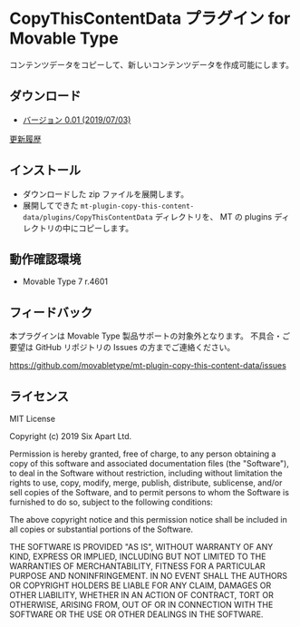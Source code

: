 # CopyThisContentData プラグイン for Movable Type

コンテンツデータをコピーして、新しいコンテンツデータを作成可能にします。

## ダウンロード

* [バージョン 0.01 (2019/07/03)](https://github.com/miniuchi/mt-plugin-copy-this-content-data/archive/0.01.zip)

[更新履歴](https://github.com/miniuchi/mt-plugin-copy-this-content-data/releases)

## インストール

* ダウンロードした zip ファイルを展開します。
* 展開してできた `mt-plugin-copy-this-content-data/plugins/CopyThisContentData` ディレクトリを、 MT の plugins ディレクトリの中にコピーします。

## 動作確認環境

* Movable Type 7 r.4601

## フィードバック

本プラグインは Movable Type 製品サポートの対象外となります。
不具合・ご要望は GitHub リポジトリの Issues の方までご連絡ください。

https://github.com/movabletype/mt-plugin-copy-this-content-data/issues

## ライセンス

MIT License

Copyright (c) 2019 Six Apart Ltd.

Permission is hereby granted, free of charge, to any person obtaining a copy
of this software and associated documentation files (the "Software"), to deal
in the Software without restriction, including without limitation the rights
to use, copy, modify, merge, publish, distribute, sublicense, and/or sell
copies of the Software, and to permit persons to whom the Software is
furnished to do so, subject to the following conditions:

The above copyright notice and this permission notice shall be included in all
copies or substantial portions of the Software.

THE SOFTWARE IS PROVIDED "AS IS", WITHOUT WARRANTY OF ANY KIND, EXPRESS OR
IMPLIED, INCLUDING BUT NOT LIMITED TO THE WARRANTIES OF MERCHANTABILITY,
FITNESS FOR A PARTICULAR PURPOSE AND NONINFRINGEMENT. IN NO EVENT SHALL THE
AUTHORS OR COPYRIGHT HOLDERS BE LIABLE FOR ANY CLAIM, DAMAGES OR OTHER
LIABILITY, WHETHER IN AN ACTION OF CONTRACT, TORT OR OTHERWISE, ARISING FROM,
OUT OF OR IN CONNECTION WITH THE SOFTWARE OR THE USE OR OTHER DEALINGS IN THE
SOFTWARE.
